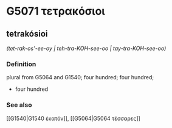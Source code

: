 # G5071 τετρακόσιοι

## tetrakósioi

_(tet-rak-os'-ee-oy | teh-tra-KOH-see-oo | tay-tra-KOH-see-oo)_

### Definition

plural from G5064 and G1540; four hundred; four hundred; 

- four hundred

### See also

[[G1540|G1540 ἑκατόν]], [[G5064|G5064 τέσσαρες]]
